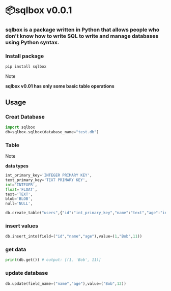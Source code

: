 # 📦sqlbox v0.0.1
### sqlbox is a package written in Python that allows people who don't know how to write SQL to write and manage databases using Python syntax.
### Install package
```py
pip install sqlbox
```
> [!NOTE]
> **sqlbox v0.01 has only some basic table operations**
## Usage
### Creat Database
```py
import sqlbox
db=sqlbox.sqlbox(database_name="test.db")
```
### Table
> [!NOTE]
> **data types**<br>
> ```py
> int_primary_key='INTEGER PRIMARY KEY', 
> text_primary_key='TEXT PRIMARY KEY',
> int='INTEGER',
> float='FLOAT',
> text='TEXT',
> blob='BLOB',
> null='NULL',    

```py
db.create_table("users",{"id":"int_prinary_key","name":"text","age":"int"})
```
### insert values
```py
db.insert_into(field=("id","name","age"),value=(1,"Bob",11))
```
### get data
```py
print(db.get()) # output: [(1, 'Bob', 11)]
```
### update database
```py
db.update(field_name=("name","age"),value=("Bob",12))
```
```
